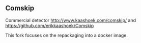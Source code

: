 ## Comskip

Commercial detector
http://www.kaashoek.com/comskip/ and https://github.com/erikkaashoek/Comskip

This fork focuses on the repackaging into a docker image.